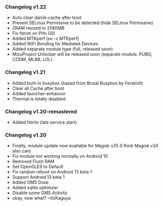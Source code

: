 ### Changelog v1.22
- Auto clear dalvik-cache after boot
- Prevent SELinux Permissive to be detected (hide SELinux Permissive)
- ZRAM resized to 2560MB
- Fix fstrim on Phh GSI
- Added MTKperf (su -c MTKperf)
- Added WiFi Bonding for Mediatek Devices
- Added separate module type (full, released soon)
- MizuProject Unlocker will be released soon (separate module. PUBG, CODM, MLBB, LOL)

### Changelog v1.21
- Added built-in busybox (based from Brutal Busybox by FeraVolt)
- Clear all Cache after boot
- Added launcher-enhancer
- Thermal is totally disabled

### Changelog v1.20-remastered
- Added fstrim (late service start)

### Changelog v1.20
- Finally, module update now available for Magisk v25 (I think Magisk v24 also can)
- Fix module not working normally on Android 10
- Removed Flush RAM
- Set OpenGLES to Default
- Fix random reboot on Android 13 beta 1
- Support Android 13 beta 1
- Added GMS Doze
- Added sqlite optimizer
- Disable some GMS Activity
- okay, now what? ~ItzKaguya

